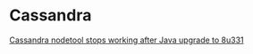 # Cassandra

[Cassandra nodetool stops working after Java upgrade to 8u331](https://github.com/sarma1807/Cassandra/blob/main/nodetool_Java8u331_BUG.md)
